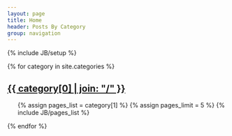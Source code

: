```yaml
---
layout: page
title: Home
header: Posts By Category
group: navigation
---
```

{% include JB/setup %}


{% for category in site.categories %} 
  
  <h2 id="{{ category[0] }}-ref"><a href="{{ BASE_PATH }}/{{category[0]}}">{{ category[0] | join: "/" }}</a></h2>
  
  <ul>
    {% assign pages_list = category[1] %}  
    {% assign pages_limit = 5 %}  
    {% include JB/pages_list %}
  </ul>
{% endfor %}

